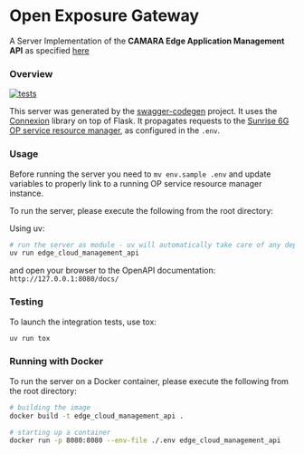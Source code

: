 # Open Exposure Gateway

A Server Implementation of the **CAMARA Edge Application Management API** as specified [here](https://github.com/camaraproject/EdgeCloud/blob/main/code/API_definitions/Edge-Application-Management.yaml)


### Overview

[![tests](https://github.com/OpenOperatorPlatform/open-exposure-gateway/actions/workflows/edge-cloud-management-api.yml/badge.svg)](https://github.com/OpenOperatorPlatform/open-exposure-gateway/actions/workflows/edge-cloud-management-api.yml)


This server was generated by the [swagger-codegen](https://github.com/swagger-api/swagger-codegen) project.
It uses the [Connexion](https://github.com/zalando/connexion) library on top of Flask.
It propagates requests to the [Sunrise 6G OP service resource manager](https://github.com/OpenOperatorPlatform/service_resource_manager), as configured in the `.env`.

### Usage
Before running the server you need to `mv env.sample .env` and update variables to properly link to a running OP service resource manager instance.

To run the server, please execute the following from the root directory:

Using uv: 
```bash
# run the server as module - uv will automatically take care of any dependencies installation
uv run edge_cloud_management_api
```
and open your browser to the OpenAPI documentation: `http://127.0.0.1:8080/docs/`

### Testing

To launch the integration tests, use tox:
```bash
uv run tox
```

### Running with Docker

To run the server on a Docker container, please execute the following from the root directory:

```bash
# building the image
docker build -t edge_cloud_management_api .

# starting up a container
docker run -p 8080:8080 --env-file ./.env edge_cloud_management_api
```
